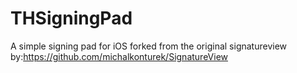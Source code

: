 # THSigningPad
A simple signing pad for iOS
forked from the original signatureview by:https://github.com/michalkonturek/SignatureView
